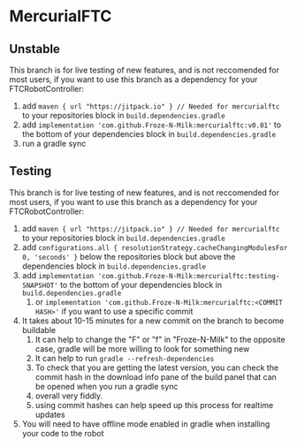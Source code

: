 # MercurialFTC

## Unstable

This branch is for live testing of new features, and is not reccomended for most users, if you want to use this branch
as a dependency for your FTCRobotController:

1. add `maven { url "https://jitpack.io" } // Needed for mercurialftc` to your repositories block in
   `build.dependencies.gradle`
2. add `implementation 'com.github.Froze-N-Milk:mercurialftc:v0.01'` to the bottom of your
   dependencies block
   in
   `build.dependencies.gradle`
3. run a gradle sync

## Testing

This branch is for live testing of new features, and is not reccomended for most users, if you want to use this branch
as a dependency for your FTCRobotController:

1. add `maven { url "https://jitpack.io" } // Needed for mercurialftc` to your repositories block in
   `build.dependencies.gradle`
2. add `configurations.all {
   resolutionStrategy.cacheChangingModulesFor 0, 'seconds'
   }` below the repositories block but above the dependencies block in `build.dependencies.gradle`
3. add `implementation 'com.github.Froze-N-Milk:mercurialftc:testing-SNAPSHOT'` to the bottom of your dependencies block
   in
   `build.dependencies.gradle`
    1. or `implementation 'com.github.Froze-N-Milk:mercurialftc:<COMMIT HASH>'` if you want to use a specific commit
4. It takes about 10-15 minutes for a new commit on the branch to become buildable
    1. It can help to change the "F" or "f" in "Froze-N-Milk" to the opposite case, gradle will be more willing to look
       for something new
    2. It can help to run `gradle --refresh-dependencies`
    3. To check that you are getting the latest version, you can check the commit hash in the download info pane of the
       build panel that can be opened when you run a
       gradle sync
    4. overall very fiddly.
    5. using commit hashes can help speed up this process for realtime updates
5. You will need to have offline mode enabled in gradle when installing your code to the robot


